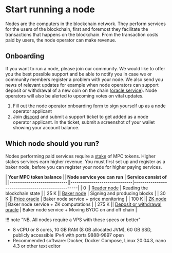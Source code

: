 # Start running a node

Nodes are the computers in the blockchain network. They perform services for the users of the blockchain, first and foremost they facilitate the transactions that happens on the blockchain. From the transaction costs paid by users, the node operator can make revenue.


## Onboarding

If you want to run a node, please join our community. We would like to offer you the best possible support and be able to notify you in case we or community members register a problem with your node. We also send you news of relevant updates for example when node operators can support deposit or withdrawal of a new coin on the chain ([oracle service](../pbc-fundamentals/dictionary.md#small-oracle)). Node operators will also be alerted to upcoming votes on vital updates.

1. Fill out the node operator onboarding [form](https://forms.monday.com/forms/8de1fb7d3099178333db642c4d1fe640?r=euc1) to sign yourself up as a node operator applicant
2. Join [discord](https://discord.com/invite/KYjucw3Sad) and submit a support ticket to get added as a node operator applicant. In the ticket, submit a screenshot of your wallet showing your account balance.

## Which node should you run?

Nodes performing paid services require a [stake](../pbc-fundamentals/dictionary.md#stakestaking) of MPC tokens. Higher stakes services earn higher revenue.
You must first set up and register as a baker node, before you can register your node for higher paying services.   


| **Your MPC token balance** || **Node service you can run** | **Service consist of**                            |
|----------------------------||------------------------------|---------------------------------------------------|
| 0                          || [Reader node](run-a-reader-node.md)                  | Reading the blockchain state                      |
| 25 K                       || [Baker node](run-a-baker-node.md)                   | Signing and producing blocks                      |
| 30 K                       || [Price oracle](run-aprice-oracle-node.md)                 | Baker node service + price monitoring             |
| 100 K                      || [ZK node]()                      | Baker node service + ZK computations              |
| 275 K                      || [Deposit or withdrawal oracle](run-a-deposit-or-withdrawal-oracle-node.md) | Baker node service + Moving BYOC on and off chain |


!!! note "NB. All nodes require a VPS with these specs or better"   
- 8 vCPU or 8 cores, 10 GB RAM (8 GB allocated JVM), 60 GB SSD, publicly accessible IPv4 with ports 9888-9897 open
- Recommended software: Docker, Docker Compose, Linux 20.04.3, nano 4.3 or other text editor

